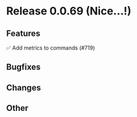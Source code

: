 # Release 0.0.69 (Nice...!)

## Features

✅ Add metrics to commands (#719)

## Bugfixes

## Changes

## Other
